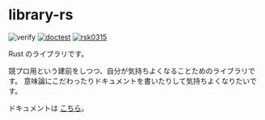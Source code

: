 # library-rs

![verify](https://github.com/rsk0315/library-rs/workflows/verify/badge.svg)
[![doctest](https://github.com/rsk0315/library-rs/workflows/doctest/badge.svg)](https://rsk0315.github.io/library-rs/nekolib/)
[![rsk0315](https://img.shields.io/endpoint?url=https%3A%2F%2Fatcoder-badges.now.sh%2Fapi%2Fatcoder%2Fjson%2Frsk0315)](https://atcoder.jp/users/rsk0315)

Rust のライブラリです。

競プロ用という建前をしつつ、自分が気持ちよくなることためのライブラリです。
意味論にこだわったりドキュメントを書いたりして気持ちよくなりたいです。

ドキュメントは [こちら](https://rsk0315.github.io/library-rs/nekolib/)。
